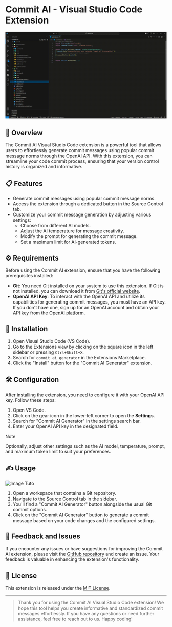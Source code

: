 # Commit AI - Visual Studio Code Extension

![Gif Tuto](https://github.com/LouisLanganay/commit-ai-generator/blob/main/tuto.gif)

## 📌 Overview

The Commit AI Visual Studio Code extension is a powerful tool that allows users to effortlessly generate commit messages using popular commit message norms through the OpenAI API. With this extension, you can streamline your code commit process, ensuring that your version control history is organized and informative.

## 📋 Features

- Generate commit messages using popular commit message norms.
- Access the extension through a dedicated button in the Source Control tab.
- Customize your commit message generation by adjusting various settings:
  - Choose from different AI models.
  - Adjust the AI temperature for message creativity.
  - Modify the prompt for generating the commit message.
  - Set a maximum limit for AI-generated tokens.

## ⚙ Requirements

Before using the Commit AI extension, ensure that you have the following prerequisites installed:

- **Git**: You need Git installed on your system to use this extension. If Git is not installed, you can download it from [Git's official website](https://git-scm.com/downloads).
- **OpenAI API Key**: To interact with the OpenAI API and utilize its capabilities for generating commit messages, you must have an API key. If you don't have one, sign up for an OpenAI account and obtain your API key from the [OpenAI platform](https://platform.openai.com/account/api-keys).

## 💾 Installation

1. Open Visual Studio Code (VS Code).
2. Go to the Extensions view by clicking on the square icon in the left sidebar or pressing `Ctrl+Shift+X`.
3. Search for ``commit ai generator`` in the Extensions Marketplace.
4. Click the "Install" button for the "Commit AI Generator" extension.

## 🛠 Configuration

After installing the extension, you need to configure it with your OpenAI API key. Follow these steps:

1. Open VS Code.
2. Click on the gear icon in the lower-left corner to open the **Settings**.
3. Search for "Commit AI Generator" in the settings search bar.
4. Enter your OpenAI API key in the designated field.

> [!NOTE] 
> Optionally, adjust other settings such as the AI model, temperature, prompt, and maximum token limit to suit your preferences.

## ✍ Usage

![Image Tuto](https://i.ibb.co/xhW337H/image.png)

1. Open a workspace that contains a Git repository.
2. Navigate to the Source Control tab in the sidebar.
3. You'll find a "Commit AI Generator" button alongside the usual Git commit options.
4. Click on the "Commit AI Generator" button to generate a commit message based on your code changes and the configured settings.

## 🐞 Feedback and Issues

If you encounter any issues or have suggestions for improving the Commit AI extension, please visit the [GitHub repository](https://github.com/yourusername/commit-ai-extension) and create an issue. Your feedback is valuable in enhancing the extension's functionality.

## 📰 License

This extension is released under the [MIT License](LICENSE).

---

> Thank you for using the Commit AI Visual Studio Code extension! We hope this tool helps you create informative and standardized commit messages effortlessly. If you have any questions or need further assistance, feel free to reach out to us. Happy coding!

